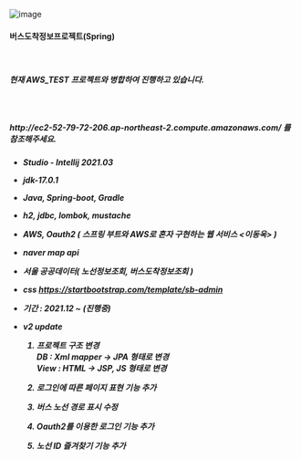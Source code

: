 ![image](https://user-images.githubusercontent.com/89440013/149460452-c702efb8-254f-4e33-a830-48de9b4f5dde.png)

<h4>버스도착정보프로젝트(Spring)<h4><br>

  <h5>현재 AWS_TEST 프로젝트와 병합하여 진행하고 있습니다.<h5><br>
  <h5> http://ec2-52-79-72-206.ap-northeast-2.compute.amazonaws.com/ 를 참조해주세요. <h5>
  
  
  - Studio - Intellij 2021.03<br>
  - jdk-17.0.1<br>
  - Java, Spring-boot, Gradle<br>
  - h2, jdbc, lombok, mustache<br>
  - AWS, Oauth2 ( 스프링 부트와 AWS로 혼자 구현하는 웹 서비스 <이동욱> )<br>
  - naver map api<br>
  - 서울 공공데이터( 노선정보조회, 버스도착정보조회 )
  - css https://startbootstrap.com/template/sb-admin<br>
  - 기간 : 2021.12 ~ (진행중)

  - v2 update 
    1. 프로젝트 구조 변경<br>
        DB : Xml mapper -> JPA 형태로 변경<br>
        View : HTML -> JSP, JS 형태로 변경<br>
    
    2. 로그인에 따른 페이지 표현 기능 추가<br>
  
    3. 버스 노선 경로 표시 수정

    4. Oauth2를 이용한 로그인 기능 추가
    
    5. 노선 ID 즐겨찾기 기능 추가
  
